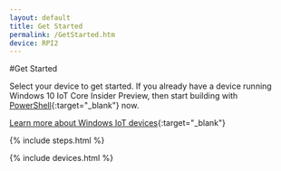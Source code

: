 ```yaml
---
layout: default
title: Get Started
permalink: /GetStarted.htm
device: RPI2
---
```


#Get Started

Select your device to get started. If you already have a device running Windows 10 IoT Core Insider Preview, then start building with [PowerShell]({{site.baseurl}}/win10/samples/PowerShell.htm){:target="_blank"} now.

[Learn more about Windows IoT devices]({{site.hardwareurl}}){:target="_blank"}

{% include steps.html %}

{% include devices.html %}
